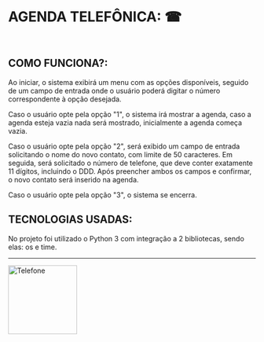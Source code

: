 # AGENDA TELEFÔNICA: ☎

<br>

## COMO FUNCIONA?:
Ao iniciar, o sistema exibirá um menu com as opções disponíveis, seguido de um campo de entrada onde o usuário poderá digitar o número correspondente à opção desejada.

Caso o usuário opte pela opção "1", o sistema irá mostrar a agenda, caso a agenda esteja vazia nada será mostrado, inicialmente a agenda começa vazia.

Caso o usuário opte pela opção "2", será exibido um campo de entrada solicitando o nome do novo contato, com limite de 50 caracteres. Em seguida, será solicitado o número de telefone, que deve conter exatamente 11 dígitos, incluindo o DDD. Após preencher ambos os campos e confirmar, o novo contato será inserido na agenda.

Caso o usuário opte pela opção "3", o sistema se encerra.

## TECNOLOGIAS USADAS:

No projeto foi utilizado o Python 3 com integração a 2 bibliotecas, sendo elas: os e time.

---

<img 
    src="https://media.tenor.com/IWy9hfqlYmQAAAAM/event.gif"
    alt="Telefone"
    width="140px"
/>
